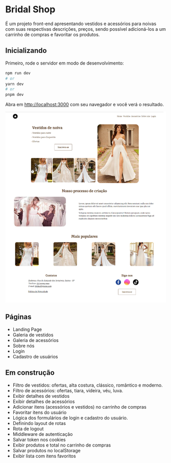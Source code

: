 # Bridal Shop

É um projeto front-end apresentando vestidos e acessórios para noivas com suas respectivas descrições, preços, sendo possível adicioná-los a um carrinho de compras e favoritar os produtos.

## Inicializando

Primeiro, rode o servidor em modo de desenvolvimento:

```bash
npm run dev
# or
yarn dev
# or
pnpm dev
```

Abra em [http://localhost:3000](http://localhost:3000) com seu navegador e você verá o resultado.

![Banner](../bridal-shop/public/banner.png)

## Páginas

- Landing Page
- Galeria de vestidos
- Galeria de acessórios
- Sobre nós
- Login
- Cadastro de usuários

## Em construção

- Filtro de vestidos: ofertas, alta costura, clássico, romântico e moderno.
- Filtro de acessórios: ofertas, tiara, videira, véu, luva.
- Exibir detalhes de vestidos
- Exibir detalhes de acessórios
- Adicionar itens (acessórios e vestidos) no carrinho de compras
- Favoritar itens do usuário
- Lógica dos formulários de login e cadastro do usuário.
- Definindo layout de rotas
- Rota de logout
- Middleware de autenticação
- Salvar token nos cookies
- Exibir produtos e total no carrinho de compras
- Salvar produtos no localStorage
- Exibir lista com itens favoritos
